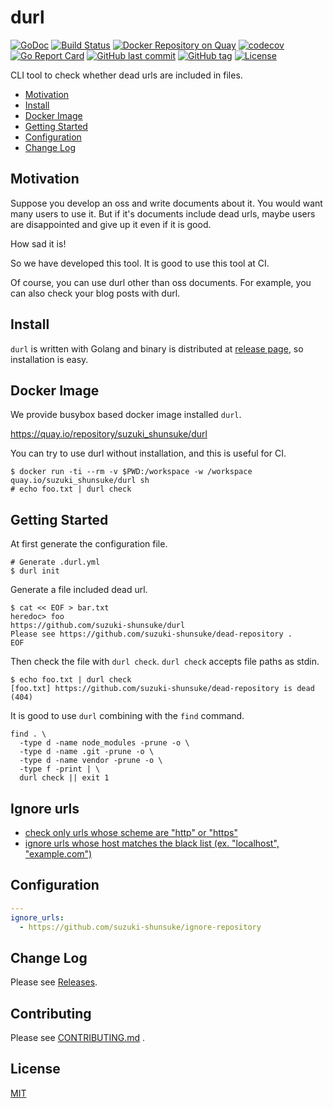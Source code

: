 # durl

[![GoDoc](http://img.shields.io/badge/go-documentation-blue.svg?style=flat-square)](http://godoc.org/github.com/suzuki-shunsuke/durl)
[![Build Status](https://cloud.drone.io/api/badges/suzuki-shunsuke/durl/status.svg)](https://cloud.drone.io/suzuki-shunsuke/durl)
[![Docker Repository on Quay](https://quay.io/repository/suzuki_shunsuke/durl/status "Docker Repository on Quay")](https://quay.io/repository/suzuki_shunsuke/durl)
[![codecov](https://codecov.io/gh/suzuki-shunsuke/durl/branch/master/graph/badge.svg)](https://codecov.io/gh/suzuki-shunsuke/durl)
[![Go Report Card](https://goreportcard.com/badge/github.com/suzuki-shunsuke/durl)](https://goreportcard.com/report/github.com/suzuki-shunsuke/durl)
[![GitHub last commit](https://img.shields.io/github/last-commit/suzuki-shunsuke/durl.svg)](https://github.com/suzuki-shunsuke/durl)
[![GitHub tag](https://img.shields.io/github/tag/suzuki-shunsuke/durl.svg)](https://github.com/suzuki-shunsuke/durl/releases)
[![License](http://img.shields.io/badge/license-mit-blue.svg?style=flat-square)](https://raw.githubusercontent.com/suzuki-shunsuke/durl/master/LICENSE)

CLI tool to check whether dead urls are included in files.

* [Motivation](#motivation)
* [Install](#install)
* [Docker Image](#docker-image)
* [Getting Started](#getting-started)
* [Configuration](#configuration)
* [Change Log](https://github.com/suzuki-shunsuke/durl/releases)

## Motivation

Suppose you develop an oss and write documents about it.
You would want many users to use it.
But if it's documents include dead urls,
maybe users are disappointed and give up it even if it is good.

How sad it is!

So we have developed this tool.
It is good to use this tool at CI.

Of course, you can use durl other than oss documents.
For example, you can also check your blog posts with durl.

## Install

`durl` is written with Golang and binary is distributed at [release page](https://github.com/suzuki-shunsuke/durl/releases), so installation is easy.

## Docker Image

We provide busybox based docker image installed `durl`.

https://quay.io/repository/suzuki_shunsuke/durl

You can try to use durl without installation, and this is useful for CI.

```
$ docker run -ti --rm -v $PWD:/workspace -w /workspace quay.io/suzuki_shunsuke/durl sh
# echo foo.txt | durl check
```

## Getting Started

At first generate the configuration file.

```
# Generate .durl.yml
$ durl init
```

Generate a file included dead url.

```
$ cat << EOF > bar.txt
heredoc> foo
https://github.com/suzuki-shunsuke/durl
Please see https://github.com/suzuki-shunsuke/dead-repository .
EOF
```

Then check the file with `durl check`.
`durl check` accepts file paths as stdin.

```
$ echo foo.txt | durl check
[foo.txt] https://github.com/suzuki-shunsuke/dead-repository is dead (404)
```

It is good to use `durl` combining with the `find` command.

```
find . \
  -type d -name node_modules -prune -o \
  -type d -name .git -prune -o \
  -type d -name vendor -prune -o \
  -type f -print | \
  durl check || exit 1
```

## Ignore urls

* [check only urls whose scheme are "http" or "https"](https://github.com/suzuki-shunsuke/durl/issues/10)
* [ignore urls whose host matches the black list (ex. "localhost", "example.com")](https://github.com/suzuki-shunsuke/durl/issues/11)

## Configuration

```yaml
---
ignore_urls:
  - https://github.com/suzuki-shunsuke/ignore-repository
```

## Change Log

Please see [Releases](https://github.com/suzuki-shunsuke/durl/releases).

## Contributing

Please see [CONTRIBUTING.md](CONTRIBUTING.md) .

## License

[MIT](LICENSE)
